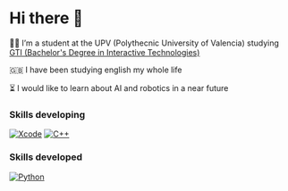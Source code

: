 # Hi there 👋


👨‍🎓 I’m a student at the UPV (Polythecnic University of Valencia) studying [GTI (Bachelor's Degree in Interactive Technologies)](https://www.upv.es/titulaciones/GTI/index-en.html)


🇬🇧 I have been studying english my whole life


⏳ I would like to learn about AI and robotics in a near future

### Skills developing
[![Xcode](https://img.shields.io/badge/Xcode-E8876D?style=for-the-badge&logo=xcode&logoColor=white&labelColor=0E1116)]() 
[![C++](https://img.shields.io/badge/c++-E8876D?style=for-the-badge&logo=Cplusplus&logoColor=white&labelColor=0E1116)]()

### Skills developed
[![Python](https://img.shields.io/badge/Python-E8876D?style=for-the-badge&logo=python&logoColor=white&labelColor=101010)]()
